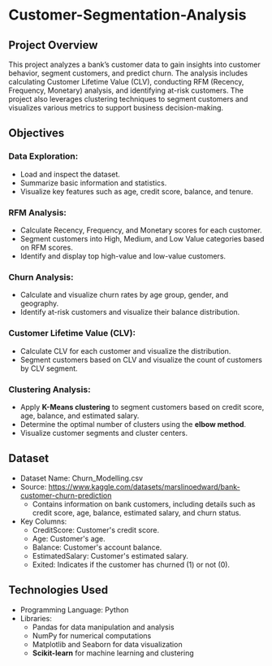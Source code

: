 # Customer-Segmentation-Analysis

## Project Overview 
This project analyzes a bank’s customer data to gain insights into customer behavior, segment customers, and predict churn. The analysis includes calculating Customer Lifetime Value (CLV), conducting RFM (Recency, Frequency, Monetary) analysis, and identifying at-risk customers. The project also leverages clustering techniques to segment customers and visualizes various metrics to support business decision-making.

## Objectives

### Data Exploration:

- Load and inspect the dataset.
- Summarize basic information and statistics.
- Visualize key features such as age, credit score, balance, and tenure.

### RFM Analysis:

- Calculate Recency, Frequency, and Monetary scores for each customer.
- Segment customers into High, Medium, and Low Value categories based on RFM scores.
- Identify and display top high-value and low-value customers.

### Churn Analysis:

- Calculate and visualize churn rates by age group, gender, and geography.
- Identify at-risk customers and visualize their balance distribution.

### Customer Lifetime Value (CLV):

- Calculate CLV for each customer and visualize the distribution.
- Segment customers based on CLV and visualize the count of customers by CLV segment.

### Clustering Analysis:

- Apply **K-Means clustering** to segment customers based on credit score, age, balance, and estimated salary.
- Determine the optimal number of clusters using the **elbow method**.
- Visualize customer segments and cluster centers.

## Dataset
- Dataset Name: Churn_Modelling.csv
- Source: https://www.kaggle.com/datasets/marslinoedward/bank-customer-churn-prediction
   - Contains information on bank customers, including details such as credit score, age, balance, estimated salary, and churn status.
- Key Columns:
  - CreditScore: Customer's credit score.
  - Age: Customer's age.
  - Balance: Customer's account balance.
  - EstimatedSalary: Customer's estimated salary.
  - Exited: Indicates if the customer has churned (1) or not (0).

## Technologies Used
- Programming Language: Python
- Libraries:
  - Pandas for data manipulation and analysis
  - NumPy for numerical computations
  - Matplotlib and Seaborn for data visualization
  - **Scikit-learn** for machine learning and clustering


